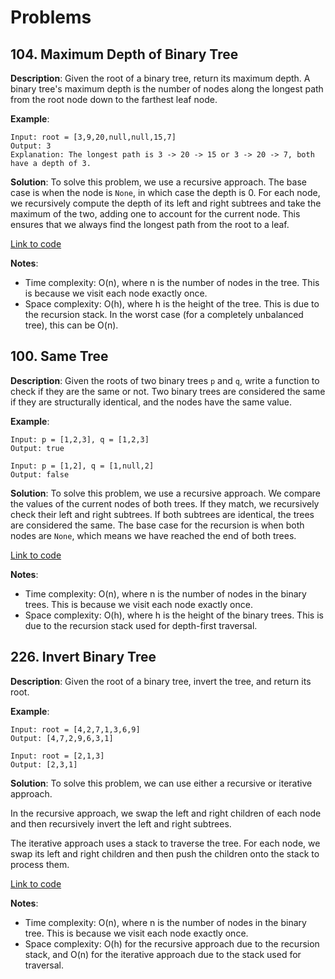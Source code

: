 # Problems

## 104. Maximum Depth of Binary Tree

**Description**:
Given the root of a binary tree, return its maximum depth. A binary tree's maximum depth is the number of nodes along the longest path from the root node down to the farthest leaf node.

**Example**:
```plaintext
Input: root = [3,9,20,null,null,15,7]
Output: 3
Explanation: The longest path is 3 -> 20 -> 15 or 3 -> 20 -> 7, both have a depth of 3.
```

**Solution**:
To solve this problem, we use a recursive approach. The base case is when the node is `None`, in which case the depth is 0. For each node, we recursively compute the depth of its left and right subtrees and take the maximum of the two, adding one to account for the current node. This ensures that we always find the longest path from the root to a leaf.

[Link to code](104_max_depth.py)

**Notes**:
- Time complexity: O(n), where n is the number of nodes in the tree. This is because we visit each node exactly once.
- Space complexity: O(h), where h is the height of the tree. This is due to the recursion stack. In the worst case (for a completely unbalanced tree), this can be O(n).

## 100. Same Tree

**Description**:
Given the roots of two binary trees `p` and `q`, write a function to check if they are the same or not. Two binary trees are considered the same if they are structurally identical, and the nodes have the same value.

**Example**:
```plaintext
Input: p = [1,2,3], q = [1,2,3]
Output: true

Input: p = [1,2], q = [1,null,2]
Output: false
```

**Solution**:
To solve this problem, we use a recursive approach. We compare the values of the current nodes of both trees. If they match, we recursively check their left and right subtrees. If both subtrees are identical, the trees are considered the same. The base case for the recursion is when both nodes are `None`, which means we have reached the end of both trees.

[Link to code](100_same_tree.py)

**Notes**:
- Time complexity: O(n), where n is the number of nodes in the binary trees. This is because we visit each node exactly once.
- Space complexity: O(h), where h is the height of the binary trees. This is due to the recursion stack used for depth-first traversal.

## 226. Invert Binary Tree

**Description**:
Given the root of a binary tree, invert the tree, and return its root.

**Example**:
```plaintext
Input: root = [4,2,7,1,3,6,9]
Output: [4,7,2,9,6,3,1]

Input: root = [2,1,3]
Output: [2,3,1]
```

**Solution**:
To solve this problem, we can use either a recursive or iterative approach.

In the recursive approach, we swap the left and right children of each node and then recursively invert the left and right subtrees.

The iterative approach uses a stack to traverse the tree. For each node, we swap its left and right children and then push the children onto the stack to process them.

[Link to code](226_invert_tree.py)

**Notes**:
- Time complexity: O(n), where n is the number of nodes in the binary tree. This is because we visit each node exactly once.
- Space complexity: O(h) for the recursive approach due to the recursion stack, and O(n) for the iterative approach due to the stack used for traversal.